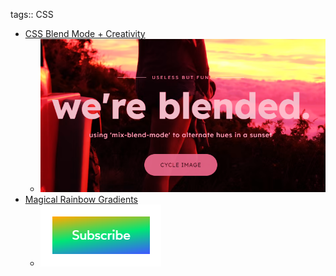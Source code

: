 tags:: CSS

- [CSS Blend Mode + Creativity](https://codepen.io/tommiehansen/pen/BaGyVVy)
	- ![image.png](../assets/image_1687215751656_0.png)
- [Magical Rainbow Gradients](https://www.joshwcomeau.com/react/rainbow-button/)
	- ![image.png](../assets/image_1687216097286_0.png)